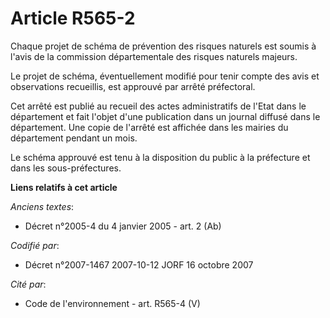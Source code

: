 # Article R565-2

Chaque projet de schéma de prévention des risques naturels est soumis à l'avis de la commission départementale des risques
naturels majeurs.

Le projet de schéma, éventuellement modifié pour tenir compte des avis et observations recueillis, est approuvé par arrêté
préfectoral.

Cet arrêté est publié au recueil des actes administratifs de l'Etat dans le département et fait l'objet d'une publication
dans un journal diffusé dans le département. Une copie de l'arrêté est affichée dans les mairies du département pendant un
mois.

Le schéma approuvé est tenu à la disposition du public à la préfecture et dans les sous-préfectures.

**Liens relatifs à cet article**

_Anciens textes_:

  - Décret n°2005-4 du 4 janvier 2005 - art. 2 (Ab)

_Codifié par_:

  - Décret n°2007-1467 2007-10-12 JORF 16 octobre 2007

_Cité par_:

  - Code de l'environnement - art. R565-4 (V)
